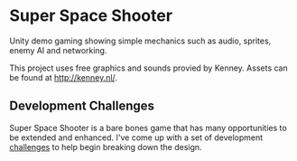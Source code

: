 # Super Space Shooter
Unity demo gaming showing simple mechanics such as audio, sprites, enemy AI and networking.

This project uses free graphics and sounds provied by Kenney. Assets can be found at http://kenney.nl/. 

## Development Challenges
Super Space Shooter is a bare bones game that has many opportunities to be extended and enhanced. I've come up with a set of development [challenges](DevelopmentChallenges.md) to help begin breaking down the design.

